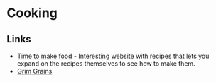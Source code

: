 # Cooking
## Links
- [Time to make food](https://timetomakefood.com/) - Interesting website with recipes that lets you expand on the recipes themselves to see how to make them.
- [Grim Grains](http://grimgrains.com/#home)